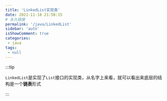 ```yaml
---
title: 'LinkedList实现类'
date: 2021-11-18 21:58:15
# 永久链接
permalink: '/java/LinkedList'
sidebar: 'auto'
isShowComment: true
categories:
 - java
tags:
 - null
---
```




:::tip

`LinkedList`是实现了`List`接口的实现类，从名字上来看，就可以看出来底层的结构是一个**链表**形式

:::



